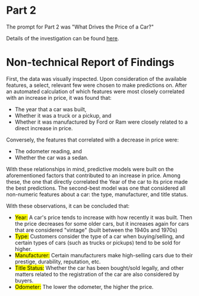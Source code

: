 # Part 2
The prompt for Part 2 was "What Drives the Price of a Car?"

Details of the investigation can be found <a href="prompt_II.ipynb">here</a>.

# Non-technical Report of Findings
First, the data was visually inspected. Upon consideration of the available features, a select, relevant few were chosen to make predictions on. After an automated calculation of which features were most closely correlated with an increase in price, it was found that:
- The year that a car was built, 
- Whether it was a truck or a pickup, and 
- Whether it was manufactured by Ford or Ram 
were closely related to a direct increase in price. 

Conversely, the features that correlated with a decrease in price were:
- The odometer reading, and
- Whether the car was a sedan.

With these relationships in mind, predictive models were built on the aforementioned factors that contributed to an increase in price. Among these, the one that directly correlated the Year of the car to its price made the best predictions. The second-best model was one that considered all non-numeric features about a car: the type, manufacturer, and title status.

With these observations, it can be concluded that:
- <mark>Year:</mark> A car's price tends to increase with how recently it was built. Then the price decreases for some older cars, but it increases again for cars that are considered "vintage" (built between the 1940s and 1970s)
- <mark>Type:</mark> Customers consider the type of a car when buying/selling, and certain types of cars (such as trucks or pickups) tend to be sold for higher.
- <mark>Manufacturer:</mark> Certain manufacturers make high-selling cars due to their prestige, durability, reputation, etc.
- <mark>Title Status:</mark> Whether the car has been bought/sold legally, and other matters related to the registration of the car are also considered by buyers.
- <mark>Odometer:</mark> The lower the odometer, the higher the price.
